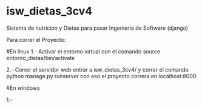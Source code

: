 # isw_dietas_3cv4
Sistema de nutricion y Dietas para pasar Ingenieria de Software (django)


Para correr el Proyecto:


#En linux
1.- Activar el entorno virtual con el comando
source entorno_dietas/bin/activate

2.- Correr el servidor web
entrar a isw_dietas_3cv4/ y correr el comando
python manage.py runserver
con eso el proyecto correra en localhost:8000


#En windows 

1.-

